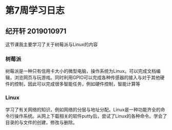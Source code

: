 # 第7周学习日志
## 纪开轩 2019010971
这节课我主要学习了关于树莓派与Linux的内容
### 树莓派
树莓派是一种只有信用卡大小的微型电脑，操作系统为Linux。可以完成文档编辑，浏览网页与玩游戏。同时利用GPIO可以完成各种传感器的接入与对于其他硬件的控制，因此可以完成很多智能任务，例如硬件控制，智能计算等
### Linux
学习了有关网络的知识，例如网络的分层与地址分配。Linux是一种功能齐全的命令行操作系统。从网上下载相关的软件putty后，尝试了Linux的各种命令。学会了目录的与文件的创建，修改与删除。